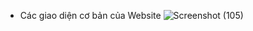 - Các giao diện cơ bản của Website 
![Screenshot (105)](https://github.com/user-attachments/assets/0c6365c9-9acb-4d5e-b4ea-633579777541)
